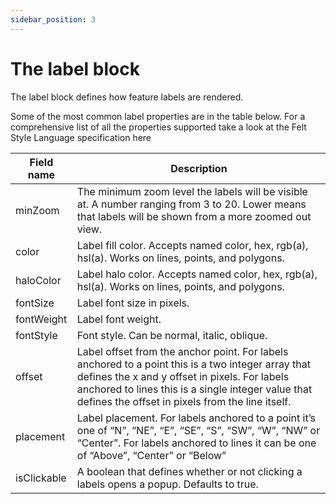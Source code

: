 ```yaml
---
sidebar_position: 3
---
```


# The label block

The label block defines how feature labels are rendered.

Some of the most common label properties are in the table below. For a comprehensive list of all the properties supported take a look at the Felt Style Language specification here

| Field name | Description |
| --- | --- |
| minZoom | The minimum zoom level the labels will be visible at. A number ranging from 3 to 20. Lower means that labels will be shown from a more zoomed out view. |
| color | Label fill color. Accepts named color, hex, rgb(a), hsl(a). Works on lines, points, and polygons. |
| haloColor | Label halo color. Accepts named color, hex, rgb(a), hsl(a). Works on lines, points, and polygons. |
| fontSize | Label font size in pixels. |
| fontWeight | Label font weight. |
| fontStyle | Font style. Can be normal, italic, oblique. |
| offset | Label offset from the anchor point. For labels anchored to a point this is a two integer array that defines the x and y offset in pixels. For labels anchored to lines this is a single integer value that defines the offset in pixels from the line itself.  |
| placement | Label placement. For labels anchored to a point it’s one of “N”, “NE”, “E”, “SE”, “S”, “SW”, “W”, “NW” or “Center”. For labels anchored to lines it can be one of “Above”, “Center” or “Below” |
| isClickable | A boolean that defines whether or not clicking a labels opens a popup. Defaults to true. |
